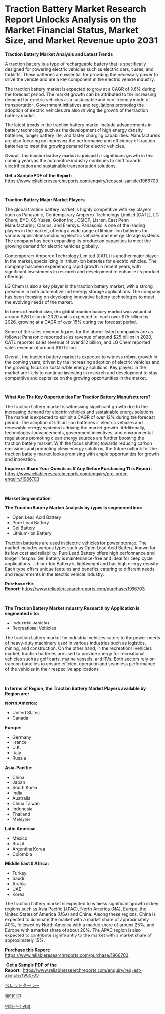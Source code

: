 <p><h1>Traction Battery Market Research Report Unlocks Analysis on the Market Financial Status, Market Size, and Market Revenue upto 2031</h1></p><p><strong>Traction Battery Market Analysis and Latest Trends</strong></p>
<p><p>A traction battery is a type of rechargeable battery that is specifically designed for powering electric vehicles such as electric cars, buses, and forklifts. These batteries are essential for providing the necessary power to drive the vehicle and are a key component in the electric vehicle industry.</p><p>The traction battery market is expected to grow at a CAGR of 9.6% during the forecast period. The market growth can be attributed to the increasing demand for electric vehicles as a sustainable and eco-friendly mode of transportation. Government initiatives and regulations promoting the adoption of electric vehicles are also driving the growth of the traction battery market.</p><p>The latest trends in the traction battery market include advancements in battery technology such as the development of high energy density batteries, longer battery life, and faster charging capabilities. Manufacturers are also focusing on improving the performance and efficiency of traction batteries to meet the growing demand for electric vehicles.</p><p>Overall, the traction battery market is poised for significant growth in the coming years as the automotive industry continues to shift towards electrification and sustainable transportation solutions.</p></p>
<p><strong>Get a Sample PDF of the Report:&nbsp;</strong> <a href="https://www.reliableresearchreports.com/enquiry/request-sample/1966703">https://www.reliableresearchreports.com/enquiry/request-sample/1966703</a></p>
<p>&nbsp;</p>
<p><strong>Traction Battery Major Market Players</strong></p>
<p><p>The global traction battery market is highly competitive with key players such as Panasonic, Contemporary Amperex Technology Limited (CATL), LG Chem, BYD, GS Yuasa, Gotion Inc., CSICP, Lishen, East Penn Manufacturing, Clarios, and Enersys. Panasonic is one of the leading players in the market, offering a wide range of lithium-ion batteries for various applications including electric vehicles and energy storage systems. The company has been expanding its production capacities to meet the growing demand for electric vehicles globally. </p><p>Contemporary Amperex Technology Limited (CATL) is another major player in the market, specializing in lithium-ion batteries for electric vehicles. The company has been experiencing rapid growth in recent years, with significant investments in research and development to enhance its product offerings. </p><p>LG Chem is also a key player in the traction battery market, with a strong presence in both automotive and energy storage applications. The company has been focusing on developing innovative battery technologies to meet the evolving needs of the market. </p><p>In terms of market size, the global traction battery market was valued at around $26 billion in 2020 and is expected to reach over $75 billion by 2026, growing at a CAGR of over 15% during the forecast period. </p><p>Some of the sales revenue figures for the above-listed companies are as follows: Panasonic reported sales revenue of around $25 billion in 2020, CATL reported sales revenue of over $12 billion, and LG Chem reported sales revenue of around $10 billion. </p><p>Overall, the traction battery market is expected to witness robust growth in the coming years, driven by the increasing adoption of electric vehicles and the growing focus on sustainable energy solutions. Key players in the market are likely to continue investing in research and development to stay competitive and capitalize on the growing opportunities in the market.</p></p>
<p>&nbsp;</p>
<p><strong>What Are The Key Opportunities For Traction Battery Manufacturers?</strong></p>
<p><p>The traction battery market is witnessing significant growth due to the increasing demand for electric vehicles and sustainable energy solutions. The market is expected to exhibit a CAGR of over 12% during the forecast period. The adoption of lithium-ion batteries in electric vehicles and renewable energy systems is driving the market growth. Additionally, technological advancements, government incentives, and environmental regulations promoting clean energy sources are further boosting the traction battery market. With the focus shifting towards reducing carbon emissions and promoting clean energy solutions, the future outlook for the traction battery market looks promising with ample opportunities for growth and innovation.</p></p>
<p><strong>Inquire or Share Your Questions If Any Before Purchasing This Report:</strong> <a href="https://www.reliableresearchreports.com/enquiry/pre-order-enquiry/1966703">https://www.reliableresearchreports.com/enquiry/pre-order-enquiry/1966703</a></p>
<p>&nbsp;</p>
<p><strong>Market Segmentation</strong></p>
<p><strong>The Traction Battery Market Analysis by types is segmented into:</strong></p>
<p><ul><li>Open Lead Acid Battery</li><li>Pure Lead Battery</li><li>Gel Battery</li><li>Lithium-Ion Battery</li></ul></p>
<p><p>Traction batteries are used in electric vehicles for power storage. The market includes various types such as Open Lead Acid Battery, known for its low cost and reliability. Pure Lead Battery offers high performance and longer lifespan. Gel Battery is maintenance-free and ideal for deep cycle applications. Lithium-Ion Battery is lightweight and has high energy density. Each type offers unique features and benefits, catering to different needs and requirements in the electric vehicle industry.</p></p>
<p><strong>Purchase this Report:&nbsp;</strong><a href="https://www.reliableresearchreports.com/purchase/1966703">https://www.reliableresearchreports.com/purchase/1966703</a></p>
<p>&nbsp;</p>
<p><strong>The Traction Battery Market Industry Research by Application is segmented into:</strong></p>
<p><ul><li>Industrial Vehicles</li><li>Recreational Vehicles</li></ul></p>
<p><p>The traction battery market for industrial vehicles caters to the power needs of heavy-duty machinery used in various industries such as logistics, mining, and construction. On the other hand, in the recreational vehicles market, traction batteries are used to provide energy for recreational vehicles such as golf carts, marine vessels, and RVs. Both sectors rely on traction batteries to ensure efficient operation and seamless performance of the vehicles in their respective applications.</p></p>
<p>&nbsp;</p>
<p><strong>In terms of Region, the Traction Battery Market Players available by Region are:</strong></p>
<p>
    <p> <strong> North America: </strong>
        <ul>
            <li>United States</li>
            <li>Canada</li>
        </ul>
        </p> 
    <p> <strong> Europe: </strong>
        <ul>
            <li>Germany</li>
            <li>France</li>
            <li>U.K.</li>
            <li>Italy</li>
            <li>Russia</li>
        </ul>
        </p> 
    <p> <strong> Asia-Pacific: </strong>
        <ul>
            <li>China</li>
            <li>Japan</li>
            <li>South Korea</li>
            <li>India</li>
            <li>Australia</li>
            <li>China Taiwan</li>
            <li>Indonesia</li>
            <li>Thailand</li>
            <li>Malaysia</li>
        </ul>
        </p> 
    <p> <strong> Latin America: </strong>
        <ul>
            <li>Mexico</li>
            <li>Brazil</li>
            <li>Argentina Korea</li>
            <li>Colombia</li>
        </ul>
        </p> 
    <p> <strong> Middle East & Africa: </strong>
        <ul>
            <li>Turkey</li>
            <li>Saudi</li>
            <li>Arabia</li>
            <li>UAE</li>
            <li>Korea</li>
        </ul>
    </p>
    </p>
<p><p>The traction battery market is expected to witness significant growth in key regions such as Asia Pacific (APAC), North America (NA), Europe, the United States of America (USA) and China. Among these regions, China is expected to dominate the market with a market share of approximately 40%, followed by North America with a market share of around 25%, and Europe with a market share of about 20%. The APAC region is also expected to contribute significantly to the market with a market share of approximately 15%.</p></p>
<p><strong>Purchase this Report: </strong><a href="https://www.reliableresearchreports.com/purchase/1966703">https://www.reliableresearchreports.com/purchase/1966703</a></p>
<p>&nbsp;<strong>Get a Sample PDF of the Report:&nbsp;&nbsp;</strong><a href="https://www.reliableresearchreports.com/enquiry/request-sample/1966703">https://www.reliableresearchreports.com/enquiry/request-sample/1966703</a></p>
<p><strong></strong></p>
<p><p><a href="https://medium.com/@jasoniller59/2024%E5%B9%B4%E3%81%8B%E3%82%892031%E5%B9%B4%E3%81%BE%E3%81%A7%E3%81%AE%E6%9C%9F%E9%96%93%E3%81%AE%E3%83%9A%E3%83%AC%E3%83%83%E3%83%88%E3%82%AF%E3%83%BC%E3%83%A9%E3%83%BC%E5%B8%82%E5%A0%B4%E5%88%86%E6%9E%90%E3%81%A8%E3%82%B5%E3%82%A4%E3%82%BA%E4%BA%88%E6%B8%AC-27d9ec601fea">ペレットクーラー</a></p><p><a href="https://medium.com/@francescaove76856/%ED%80%98%ED%8B%B0%EC%95%84%ED%95%80-%EC%8B%9C%EC%9E%A5-%EC%8B%9C%EC%9E%A5-%EC%A0%90%EC%9C%A0%EC%9C%A8-%EC%8B%9C%EC%9E%A5-%EB%8F%99%ED%96%A5-%EB%B0%8F-%EB%AF%B8%EB%9E%98-%EC%84%B1%EC%9E%A5-%ED%83%90%EA%B5%AC-b582cd39a21f">퀘티아핀</a></p><p><a href="https://github.com/crfsywufhm81415/Market-Research-Report-List-1/blob/main/750766914869.md">연하곤란 관리</a></p></p>